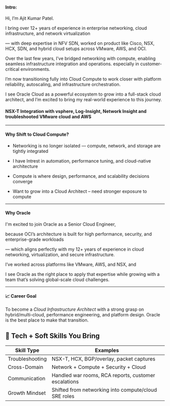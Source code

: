 #### Intro:

Hi, I’m Ajit Kumar Patel. 

I bring over 12+ years of experience in enterprise networking, cloud infrastructure, and network virtualization 

— with deep expertise in NFV SDN, worked on product like Cisco, NSX, HCX, SDN, and hybrid cloud setups across VMware, AWS, and OCI.

Over the last few years, I’ve bridged networking with compute, enabling seamless infrastructure integration and operations. especially in customer-critical environments. 

I’m now transitioning fully into Cloud Compute to work closer with platform reliability, autoscaling, and infrastructure orchestration.

I see Oracle Cloud as a powerful ecosystem to grow into a full-stack cloud architect, and I’m excited to bring my real-world experience to this journey.



#### NSX-T Integration with vsphere, Log-Insight, Network Insight and troubleshooted VMware cloud and AWS

---

#### Why Shift to Cloud Compute?

- Networking is no longer isolated — compute, network, and storage are tightly integrated

- I have Intrest in automation, performance tuning, and cloud-native architecture

- Compute is where design, performance, and scalability decisions converge

- Want to grow into a Cloud Architect – need stronger exposure to compute

---

#### Why Oracle

I'm excited to join Oracle as a Senior Cloud Engineer,

because OCI’s architecture is built for high performance, security, and enterprise-grade workloads 

— which aligns perfectly with my 12+ years of experience in cloud networking, virtualization, and secure infrastructure. 

I’ve worked across platforms like VMware, AWS, and NSX, and 

I see Oracle as the right place to apply that expertise while growing with a team that’s solving global-scale cloud challenges.

---

#### 📈 Career Goal

To become a *Cloud Infrastructure Architect* with a strong grasp on hybrid/multi-cloud, performance engineering, and platform design. Oracle is the best place to make that transition.


## 🧪 Tech + Soft Skills You Bring

| Skill Type      | Examples                                      |
|-----------------|-----------------------------------------------|
| Troubleshooting | NSX-T, HCX, BGP/overlay, packet captures      |
| Cross-Domain | Network + Compute + Security + Cloud |            
| Communication | Handled war rooms, RCA reports, customer escalations |
| Growth Mindset | Shifted from networking into compute/cloud SRE roles |

